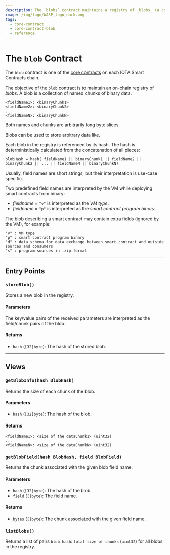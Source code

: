 ```yaml
---
description: The `blobs` contract maintains a registry of _blobs_ (a collection of arbitrary binary data) referenced from smart contracts via their hashes.
image: /img/logo/WASP_logo_dark.png
tags:
  - core-contract
  - core-contract-blob
  - reference
---
```


# The `blob` Contract

The `blob` contract is one of the [core contracts](overview.md) on each IOTA Smart Contracts chain.

The objective of the `blob` contract is to maintain an on-chain registry of _blobs_.
A blob is a collection of named chunks of binary data.

```
<fieldName1>: <binaryChunk1>
<fieldName2>: <binaryChunk2>
...
<fieldNameN>: <binaryChunkN>
```

Both names and chunks are arbitrarily long byte slices.

Blobs can be used to store arbitrary data like.

Each blob in the registry is referenced by its hash. The hash is deterministically calculated from the concatenation of all pieces:

```
blobHash = hash( fieldName1 || binaryChunk1 || fieldName2 || binaryChunk2 || ... || fieldNameN || binaryChunkN)
```

Usually, field names are short strings, but their interpretation is use-case specific.

Two predefined field names are interpreted by the VM while deploying smart contracts from binary:

- _fieldname_ = `"v"` is interpreted as the _VM type_.
- _fieldname_ = `"p"` is interpreted as the _smart contract program binary_.

The blob describing a smart contract may contain extra fields (ignored by the VM), for example:

```
"v" : VM type
"p" : smart contract program binary
"d" : data schema for data exchange between smart contract and outside sources and consumers
"s" : program sources in .zip format
```

---

## Entry Points

### `storeBlob()`

Stores a new blob in the registry.

#### Parameters

The key/value pairs of the received parameters are interpreted as the field/chunk pairs of the blob.

#### Returns

- `hash` (`[32]byte`): The hash of the stored blob.

---

## Views

### `getBlobInfo(hash BlobHash)`

Returns the size of each chunk of the blob.

#### Parameters

- `hash` (`[32]byte`): The hash of the blob.

#### Returns

```
<fieldName1>: <size of the dataChunk1> (uint32)
...
<fieldNameN>: <size of the dataChunkN> (uint32)
```

### `getBlobField(hash BlobHash, field BlobField)`

Returns the chunk associated with the given blob field name.

#### Parameters

- `hash` (`[32]byte`): The hash of the blob.
- `field` (`[]byte`): The field name.

#### Returns

- `bytes` (`[]byte`): The chunk associated with the given field name.

### `listBlobs()`

Returns a list of pairs `blob hash`: `total size of chunks` (`uint32`) for all blobs in the registry.
